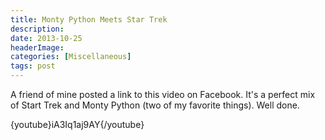 ```yaml
---
title: Monty Python Meets Star Trek
description: 
date: 2013-10-25
headerImage: 
categories: [Miscellaneous]
tags: post
---
```


A friend of mine posted a link to this video on Facebook. It's a perfect mix of Start Trek and Monty Python (two of my favorite things). Well done.

{youtube}iA3Iq1aj9AY{/youtube}